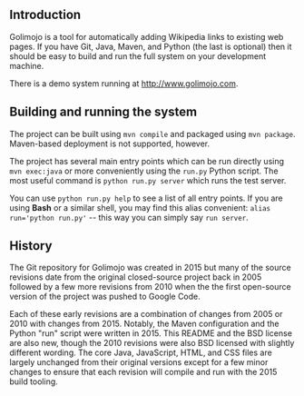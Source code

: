 ## Introduction

Golimojo is a tool for automatically adding Wikipedia links to existing web pages.  If you have Git, Java, Maven, and Python (the last is optional) then it should be easy to build and run the full system on your development machine.

There is a demo system running at <http://www.golimojo.com>.

## Building and running the system

The project can be built using `mvn compile` and packaged using `mvn package`.  Maven-based deployment is not supported, however.

The project has several main entry points which can be run directly using `mvn exec:java` or more conveniently using the `run.py` Python script.  The most useful command is `python run.py server` which runs the test server.

You can use `python run.py help` to see a list of all entry points.  If you are using **Bash** or a similar shell, you may find this alias convenient: `alias run='python run.py'` -- this way you can simply say `run server`.

## History

The Git repository for Golimojo was created in 2015 but many of the source revisions date from the original closed-source project back in 2005 followed by a few more revisions from 2010 when the the first open-source version of the project was pushed to Google Code.

Each of these early revisions are a combination of changes from 2005 or 2010 with changes from 2015.  Notably, the Maven configuration and the Python "run" script were written in 2015.  This README and the BSD license are also new, though the 2010 revisions were also BSD licensed with slightly different wording.  The core Java, JavaScript, HTML, and CSS files are largely unchanged from their original versions except for a few minor changes to ensure that each revision will compile and run with the 2015 build tooling.

